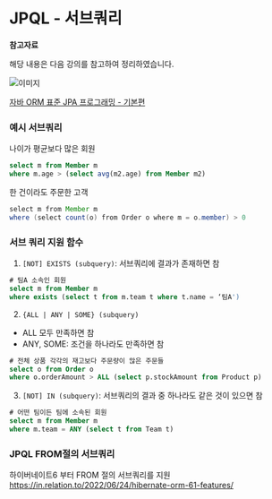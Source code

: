 # JPQL - 서브쿼리

**참고자료**

해당 내용은 다음 강의를 참고하여 정리하였습니다.

![이미지](https://cdn.inflearn.com/public/courses/324109/course_cover/161476f8-f0b7-4b04-b293-ce648c2ea445/kyh_jsp.png)

[자바 ORM 표준 JPA 프로그래밍 - 기본편](https://www.inflearn.com/course/ORM-JPA-Basic/dashboard)



### 예시 서브쿼리
나이가 평균보다 많은 회원
```sql
select m from Member m
where m.age > (select avg(m2.age) from Member m2) 
```
한 건이라도 주문한 고객
```java
select m from Member m
where (select count(o) from Order o where m = o.member) > 0 
```
### 서브 쿼리 지원 함수
1. `[NOT] EXISTS (subquery)`: 서브쿼리에 결과가 존재하면 참
```sql
# 팀A 소속인 회원
select m from Member m
where exists (select t from m.team t where t.name = ‘팀A')
```
2. `{ALL | ANY | SOME} (subquery)`
- ALL 모두 만족하면 참
- ANY, SOME: 조건을 하나라도 만족하면 참
```sql
# 전체 상품 각각의 재고보다 주문량이 많은 주문들
select o from Order o 
where o.orderAmount > ALL (select p.stockAmount from Product p) 
```
3. `[NOT] IN (subquery)`: 서브쿼리의 결과 중 하나라도 같은 것이 있으면 참
```sql
# 어떤 팀이든 팀에 소속된 회원
select m from Member m 
where m.team = ANY (select t from Team t)
```
### JPQL FROM절의 서브쿼리
하이버네이트6 부터 FROM 절의 서브쿼리를 지원
https://in.relation.to/2022/06/24/hibernate-orm-61-features/